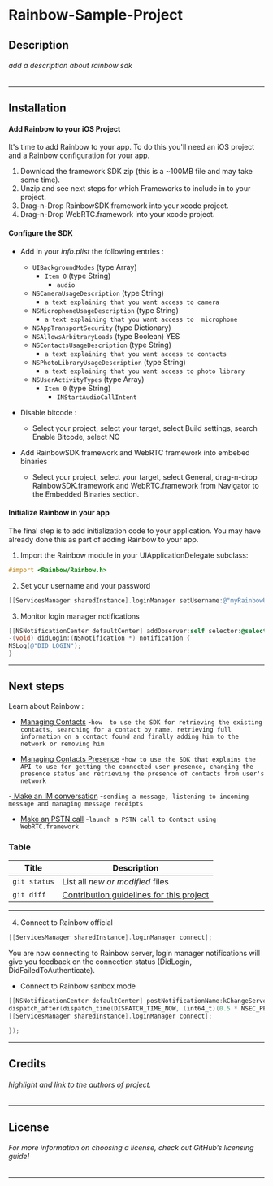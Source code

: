 # Rainbow-Sample-Project 

## Description
###### add a description about rainbow sdk
---

## Installation

####  Add Rainbow to your iOS Project
It's time to add Rainbow to your app. To do this you'll need an iOS project and a Rainbow configuration  for your app.

1. Download the framework SDK zip (this is a ~100MB file and may take some time).
2. Unzip and see next steps for which Frameworks to include in to your project.
3. Drag-n-Drop RainbowSDK.framework into your xcode project.
4. Drag-n-Drop WebRTC.framework into your xcode project.

#### Configure the SDK

- Add in your *info.plist* the following entries : 
    - `UIBackgroundModes` (type Array)
        - `Item 0` (type String)
            - `audio`
    - `NSCameraUsageDescription` (type String) 
        - `a text explaining that you want access to camera`
    - `NSMicrophoneUsageDescription` (type String) 
        - `a text explaining that you want access to  microphone`
    - `NSAppTransportSecurity` (type Dictionary)
    - `NSAllowsArbitraryLoads` (type Boolean) YES
    - `NSContactsUsageDescription` (type String) 
        - `a text explaining that you want access to contacts`
    - `NSPhotoLibraryUsageDescription` (type String) 
        - `a text explaining that you want access to photo library`
    - `NSUserActivityTypes` (type Array)
        - `Item 0` (type String)
            - `INStartAudioCallIntent`

- Disable bitcode :
    - Select your project, select your target, select Build settings, search Enable Bitcode, select NO

- Add RainbowSDK framework and WebRTC framework into embebed binaries
    - Select your project, select your target, select General, drag-n-drop RainbowSDK.framework and WebRTC.framework from Navigator to the Embedded Binaries section.

#### Initialize Rainbow in your app
The final step is to add initialization code to your application. You may have already done this as part of adding Rainbow to your app.

1. Import the Rainbow module in your UIApplicationDelegate subclass:

```objective-c
#import <Rainbow/Rainbow.h>
```

2. Set your username and your password

```objective-c
[[ServicesManager sharedInstance].loginManager setUsername:@"myRainbowUser@domain.com" andPassword:@"MyPassword"];
```

3. Monitor login manager notifications

```objective-c
[[NSNotificationCenter defaultCenter] addObserver:self selector:@selector(didLogin:) name:kLoginManagerDidLoginSucceeded object:nil];
-(void) didLogin:(NSNotification *) notification {
NSLog(@"DID LOGIN");
}
```
---

## Next steps
Learn about Rainbow :
- [Managing Contacts](../master/Managing_Contacts.md)
    -`how  to use the SDK for retrieving the existing contacts, searching for a contact by name, retrieving full information on a contact found and finally adding him to the network or removing him`
  
- [Managing Contacts Presence](../master/Managing_Contacts.md)
    -`how to use the SDK that explains the API to use for getting the connected user presence, changing the presence status and retrieving the presence of contacts from user's network`

-[ Make an IM conversation](../master/Managing_Contacts.md)
    -`sending a message, listening to incoming message and managing message receipts`

- [Make an PSTN call](../master/Managing_Contacts.md) 
    -`launch a PSTN call to Contact using WebRTC.framework`
    
### Table
| Title | Description |
| --- | --- |
| `git status` | List all *new or modified* files |
| `git diff` | [Contribution guidelines for this project](../master/Managing_Contacts.md) |

---

4. Connect to Rainbow official

```objective-c
[[ServicesManager sharedInstance].loginManager connect];
```

You are now connecting to Rainbow server, login manager notifications will give you feedback on the connection status (DidLogin, DidFailedToAuthenticate).

- Connect to Rainbow sanbox mode

```objective-c
[[NSNotificationCenter defaultCenter] postNotificationName:kChangeServerURLNotification object:@{ @"serverURL": @"your sandbox URL"}];     
dispatch_after(dispatch_time(DISPATCH_TIME_NOW, (int64_t)(0.5 * NSEC_PER_SEC)), dispatch_get_main_queue(), ^{
[[ServicesManager sharedInstance].loginManager connect];

});
```

---
## Credits
###### highlight and link to the authors of project.
---

## License
###### For more information on choosing a license, check out GitHub’s licensing guide!
---
